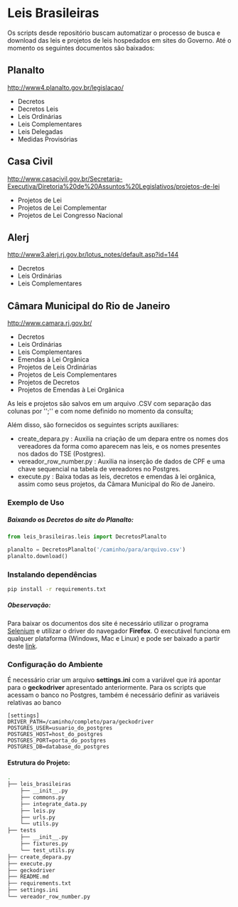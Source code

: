 # Leis Brasileiras

Os scripts desde repositório buscam automatizar o processo de busca e download das leis e projetos de leis
hospedados em sites do Governo. Até o momento os seguintes documentos são baixados:

## Planalto
http://www4.planalto.gov.br/legislacao/

  - Decretos
  - Decretos Leis
  - Leis Ordinárias
  - Leis Complementares
  - Leis Delegadas
  - Medidas Provisórias

## Casa Civil
http://www.casacivil.gov.br/Secretaria-Executiva/Diretoria%20de%20Assuntos%20Legislativos/projetos-de-lei

   - Projetos de Lei
   - Projetos de Lei Complementar
   - Projetos de Lei Congresso Nacional


## Alerj
http://www3.alerj.rj.gov.br/lotus_notes/default.asp?id=144

  - Decretos
  - Leis Ordinárias
  - Leis Complementares

## Câmara Municipal do Rio de Janeiro
http://www.camara.rj.gov.br/

  - Decretos
  - Leis Ordinárias
  - Leis Complementares
  - Emendas à Lei Orgânica
  - Projetos de Leis Ordinárias
  - Projetos de Leis Complementares
  - Projetos de Decretos
  - Projetos de Emendas à Lei Orgânica


As leis e projetos são salvos em um arquivo .CSV com separação das colunas por '';'' e com nome definido no momento da consulta;

Além disso, são fornecidos os seguintes scripts auxiliares:
  - create_depara.py : Auxilia na criação de um depara entre os nomes dos vereadores da forma como aparecem nas leis, e os nomes presentes nos dados do TSE (Postgres).
  - vereador_row_number.py : Auxilia na inserção de dados de CPF e uma chave sequencial na tabela de vereadores no Postgres.
  - execute.py : Baixa todas as leis, decretos e emendas à lei orgânica, assim como seus projetos, da Câmara Municipal do Rio de Janeiro.

### Exemplo de Uso
##### Baixando os Decretos do site do Planalto: 
```python
from leis_brasileiras.leis import DecretosPlanalto

planalto = DecretosPlanalto('/caminho/para/arquivo.csv')
planalto.download()
```

### Instalando dependências

```bash
pip install -r requirements.txt
```

##### Obeservação:
Para baixar os documentos dos site é necessário utilizar o programa
[Selenium](https://www.seleniumhq.org/) e utilizar o driver do navegador **Firefox**. O executável funciona em qualquer plataforma (Windows, Mac e Linux) e pode ser baixado a partir deste [link](https://github.com/mozilla/geckodriver/releases).

### Configuração do Ambiente
É necessário criar um arquivo **settings.ini** com a variável que irá apontar para o 
**geckodriver** apresentado anteriormente.
Para os scripts que acessam o banco no Postgres, também é necessário definir as variáveis relativas ao banco

```
[settings]
DRIVER_PATH=/caminho/completo/para/geckodriver
POSTGRES_USER=usuario_do_postgres
POSTGRES_HOST=host_do_postgres
POSTGRES_PORT=porta_do_postgres
POSTGRES_DB=database_do_postgres
```

#### Estrutura do Projeto:
```bash
.
├── leis_brasileiras
    ├── __init__.py
    ├── commons.py
    ├── integrate_data.py
    ├── leis.py
    ├── urls.py
    └── utils.py
├── tests
    ├── __init__.py
    ├── fixtures.py
    └── test_utils.py
├── create_depara.py
├── execute.py
├── geckodriver
├── README.md
├── requirements.txt
├── settings.ini
└── vereador_row_number.py
```
